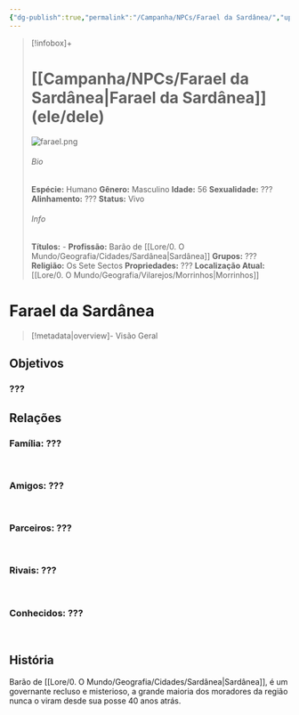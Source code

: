 ```yaml
---
{"dg-publish":true,"permalink":"/Campanha/NPCs/Farael da Sardânea/","updated":"2025-06-25T08:23:13.757-03:00"}
---
```


> [!infobox]+
> # [[Campanha/NPCs/Farael da Sardânea\|Farael da Sardânea]] (ele/dele)
>![farael.png](/img/user/Recursos/Imagens/farael.png)
> ###### Bio
>
> 
> **Espécie:** Humano
> **Gênero:** Masculino
> **Idade:** 56
> **Sexualidade:** ???
> **Alinhamento:** ???
> **Status:** Vivo
> ###### Info
> 
> 
> **Títulos:** -
> **Profissão:** Barão de [[Lore/0. O Mundo/Geografia/Cidades/Sardânea\|Sardânea]]
> **Grupos:** ???
> **Religião:** Os Sete Sectos
> **Propriedades:** ???
> **Localização Atual:** [[Lore/0. O Mundo/Geografia/Vilarejos/Morrinhos\|Morrinhos]]

# **Farael da Sardânea** <span style="font-size: medium"></span>
> [!metadata|overview]- Visão Geral
> 

## Objetivos

### ???
## Relações

### **Família:**  ???

<br>

### **Amigos:** ???

<br>

### **Parceiros:** ???

<br>

### **Rivais:** ???

<br>

### **Conhecidos:** ???

<br>

## História
Barão de [[Lore/0. O Mundo/Geografia/Cidades/Sardânea\|Sardânea]], é um governante recluso e misterioso, a grande maioria dos moradores da região nunca o viram desde sua posse 40 anos atrás.


